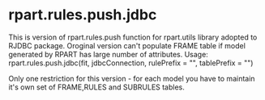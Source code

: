 # rpart.rules.push.jdbc
This is version of rpart.rules.push function for rpart.utils library adopted to RJDBC package. Oroginal version can't populate FRAME table if model generated by RPART has large number of attributes. 
Usage: rpart.rules.push.jdbc(fit, jdbcConnection, rulePrefix = "", tablePrefix = "")

Only one restriction for this version - for each model you have to maintain it's own set of FRAME,RULES and SUBRULES tables.
